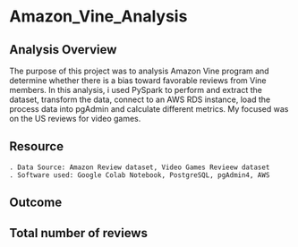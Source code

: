 # Amazon_Vine_Analysis

## Analysis Overview
   
   The purpose of this project was to analysis Amazon Vine program and determine
   whether there is a bias toward favorable reviews from Vine members. In this analysis,
   i used PySpark to perform and extract the dataset, transform the data, connect to an
   AWS RDS instance, load the process data into pgAdmin and calculate different metrics.
   My focused was on the US reviews for video games.

## Resource
    . Data Source: Amazon Review dataset, Video Games Revieew dataset
    . Software used: Google Colab Notebook, PostgreSQL, pgAdmin4, AWS
    
    
## Outcome

## Total number of reviews
    
